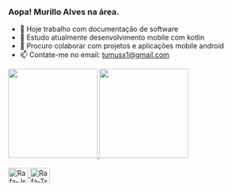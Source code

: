 ### Aopa! Murillo Alves na área.
- 🔭 Hoje trabalho com documentação de software
- 🌱 Estudo atualmente desenvolvimento mobile com kotlin
- 👯 Procuro colaborar com projetos e aplicações mobile android
- 📫 Contate-me no email: tumusx1@gmail.com
 <div>
  <a href="https://github.com/tumusx">
  <img height="180em" src="https://github-readme-stats.vercel.app/api?username=tumusx&show_icons=true&theme=dark&include_all_commits=true&count_private=true"/>
  <img height="180em" src="https://github-readme-stats.vercel.app/api/top-langs/?username=tumusx&layout=compact&langs_count=7&theme=dark"/>
</div>
  <div style="display: inline_block"><br>
  <img align="center" alt="Rafa-Js" height="30" width="40" src=" <link rel = "stylesheet" href = "https://cdn.jsdelivr.net/gh/devicons/devicon@master/devicon.min.css">
  <img align="center" alt="Rafa-Ts" height="30" width="40" src="https://raw.githubusercontent.com/devicons/devicon/master/
  <img align="right" alt="Rafa-yoda" src="https://cdn.discordapp.com/attachments/795358919417397249/825430589581688872/hi.gif">
                                                                                                                                   

</div>
